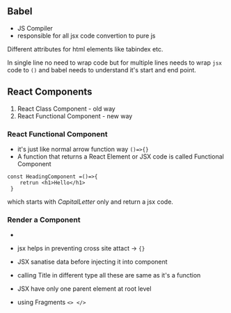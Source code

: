 ## Babel

- JS Compiler
- responsible for all jsx code convertion to pure js

Different attributes for html elements like tabindex etc.

In single line no need to wrap code but for multiple lines needs to wrap `jsx` code to `()` and babel needs to understand it's start and end point.

## React Components

1. React Class Component - old way
2. React Functional Component - new way

### React Functional Component

- it's just like normal arrow function way `()=>{}`
- A function that returns a React Element or JSX code is called Functional Component

```
const HeadingComponent =()=>{
    retrun <h1>Hello</h1>
 }

```

which starts with _CapitalLetter_ only and return a jsx code.

### Render a Component
- <HeadingComponent/>

- jsx helps in preventing cross site attact -> `{}`
- JSX sanatise data before injecting it into component
- calling Title in different type all these are same as it's a function
- JSX have only one parent element at root level
- using Fragments `<> </>`
